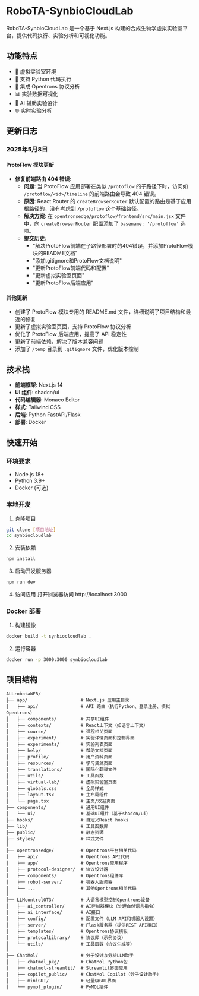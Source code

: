 # RoboTA-SynbioCloudLab

RoboTA-SynbioCloudLab 是一个基于 Next.js 构建的合成生物学虚拟实验室平台，提供代码执行、实验分析和可视化功能。

## 功能特点

- 🧪 虚拟实验室环境
- 📝 支持 Python 代码执行
- 🤖 集成 Opentrons 协议分析
- 📊 实验数据可视化
- 💬 AI 辅助实验设计
- 🌐 实时实验分析

## 更新日志

### 2025年5月8日

#### ProtoFlow 模块更新
- **修复前端路由 404 错误**: 
  - **问题**: 当 ProtoFlow 应用部署在类似 `/protoflow` 的子路径下时，访问如 `/protoflow/<id>/timeline` 的前端路由会导致 404 错误。
  - **原因**: React Router 的 `createBrowserRouter` 默认配置的路由是基于应用根路径的，没有考虑到 `/protoflow` 这个基础路径。
  - **解决方案**: 在 `opentronsedge/protoflow/frontend/src/main.jsx` 文件中，向 `createBrowserRouter` 配置添加了 `basename: '/protoflow'` 选项。
  - **提交历史**:
    - "解决ProtoFlow前端在子路径部署时的404错误，并添加ProtoFlow模块的README文档"
    - "添加.gitignore和ProtoFlow文档说明"
    - "更新ProtoFlow前端代码和配置"
    - "更新虚拟实验室页面"
    - "更新ProtoFlow后端应用"

#### 其他更新
- 创建了 ProtoFlow 模块专用的 README.md 文件，详细说明了项目结构和最近的修复
- 更新了虚拟实验室页面，支持 ProtoFlow 协议分析
- 优化了 ProtoFlow 后端应用，提高了 API 稳定性
- 更新了前端依赖，解决了版本兼容问题
- 添加了 `/temp` 目录到 `.gitignore` 文件，优化版本控制

## 技术栈

- **前端框架**: Next.js 14
- **UI 组件**: shadcn/ui
- **代码编辑器**: Monaco Editor
- **样式**: Tailwind CSS
- **后端**: Python FastAPI/Flask
- **部署**: Docker

## 快速开始

### 环境要求

- Node.js 18+
- Python 3.9+
- Docker (可选)

### 本地开发

1. 克隆项目
```bash
git clone [项目地址]
cd synbiocloudlab
```

2. 安装依赖
```bash
npm install
```

3. 启动开发服务器
```bash
npm run dev
```

4. 访问应用
打开浏览器访问 http://localhost:3000

### Docker 部署

1. 构建镜像
```bash
docker build -t synbiocloudlab .
```

2. 运行容器
```bash
docker run -p 3000:3000 synbiocloudlab
```

## 项目结构

```
ALLrobotaWEB/
├── app/                    # Next.js 应用主目录
│   ├── api/                # API 路由（执行Python、登录注册、模拟Opentrons）
│   ├── components/         # 共享UI组件
│   ├── contexts/           # React上下文（如语言上下文）
│   ├── course/             # 课程相关页面
│   ├── experiment/         # 实验详情页面和控制界面
│   ├── experiments/        # 实验列表页面
│   ├── help/               # 帮助文档页面
│   ├── profile/            # 用户资料页面
│   ├── resources/          # 学习资源页面
│   ├── translations/       # 国际化翻译文件
│   ├── utils/              # 工具函数
│   ├── virtual-lab/        # 虚拟实验室页面
│   ├── globals.css         # 全局样式
│   ├── layout.tsx          # 主布局组件
│   └── page.tsx            # 主页/欢迎页面
├── components/             # 通用UI组件
│   └── ui/                 # 基础UI组件（基于shadcn/ui）
├── hooks/                  # 自定义React hooks
├── lib/                    # 工具函数库
├── public/                 # 静态资源
├── styles/                 # 样式文件
│
├── opentronsedge/          # Opentrons平台相关代码
│   ├── api/                # Opentrons API代码
│   ├── app/                # Opentrons应用程序
│   ├── protocol-designer/  # 协议设计器
│   ├── components/         # Opentrons组件库
│   ├── robot-server/       # 机器人服务器
│   └── ...                 # 其他Opentrons相关代码
│
├── LLMcontrolOT3/          # 大语言模型控制Opentrons设备
│   ├── ai_controller/      # AI控制器模块（处理自然语言指令）
│   ├── ai_interface/       # AI接口
│   ├── config/             # 配置文件（LLM API和机器人设置）
│   ├── server/             # Flask服务器（提供REST API接口）
│   ├── templates/          # Opentrons协议模板
│   ├── protocalLibrary/    # 协议库（示例协议）
│   └── utils/              # 工具函数（协议生成等）
│
├── ChatMol/                # 分子设计与分析LLM助手
│   ├── chatmol_pkg/        # ChatMol Python包
│   ├── chatmol-streamlit/  # Streamlit界面应用
│   ├── copilot_public/     # ChatMol Copilot（分子设计助手）
│   ├── miniGUI/            # 轻量级GUI界面
│   └── pymol_plugin/       # PyMOL插件
```